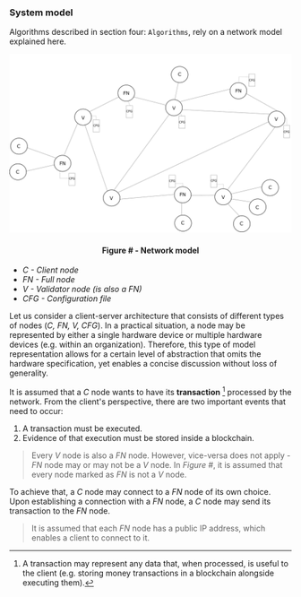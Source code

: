 ### System model

Algorithms described in section four: `Algorithms`, rely on a network model explained here.



![](https://github.com/lukamiletic95/papers/blob/master/images/fig1.png)
<div align='center'> 
	<h4>Figure # - Network model</h4>
</div>

* *C - Client node*
* *FN - Full node*
* *V - Validator node (is also a *FN*)*
* *CFG - Configuration file*

Let us consider a client-server architecture that consists of different types of nodes (*C, FN, V, CFG*). In a practical situation, a node may be represented by either a single hardware device or multiple hardware devices (e.g. within an organization). Therefore, this type of model representation allows for a certain level of abstraction that omits the hardware specification, yet enables a concise discussion without loss of generality.

It is assumed that a *C* node wants to have its **transaction** [^1] processed by the network. From the client's perspective, there are two important events that need to occur:
1. A transaction must be executed.
2. Evidence of that execution must be stored inside a blockchain.

> Every *V* node is also a *FN* node. However, vice-versa does not apply - *FN* node may or may not be a *V* node. In *Figure #*, it is assumed that every node marked as *FN* is not a *V* node.

To achieve that, a *C* node may connect to a *FN* node of its own choice. Upon establishing a connection with a *FN* node, a *C* node may send its transaction to the *FN* node.

> It is assumed that each *FN* node has a public IP address, which enables a client to connect to it.


[^1]: A transaction may represent any data that, when processed, is useful to the client (e.g. storing money transactions in a blockchain alongside executing them).


<!--stackedit_data:
eyJoaXN0b3J5IjpbNTg0MjIxNDI2LDE3MDgwNTA1OSwtNDQwNj
U4NTg4LC0xMjE2Mzg3OTY0LDgzNTU5NjIwMCwzMTQzNTE1NDAs
MTY5NDQ2MDI2Nyw1Mjc4MjQ5NTYsLTkxMDU0NzU3MCw2MDA1Nj
g5NjEsLTEwNTg2MTkwNzMsNDcyMTA0OTkzLDExMTU4NzM3MzMs
LTExMDczNzg2MDAsNDcwODc2NjMsLTEyMzgwOTUzOTYsOTYwMT
A0Mzg4XX0=
-->